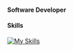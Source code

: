 #### Software Developer

#### Skills
[![My Skills](https://skillicons.dev/icons?i=cs,dotnet,docker,kubernetes,redis,ts,react,graphql,azure,css,sass,gitlab,nodejs,npm,postman&theme=dark&perline=8)](https://skillicons.dev)
